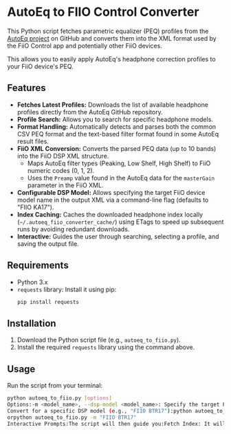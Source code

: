 # AutoEq to FIIO Control Converter

This Python script fetches parametric equalizer (PEQ) profiles from the [AutoEq project](https://github.com/jaakkopasanen/AutoEq) on GitHub and converts them into the XML format used by the FiiO Control app and potentially other FiiO devices.

This allows you to easily apply AutoEq's headphone correction profiles to your FiiO device's PEQ.

## Features

* **Fetches Latest Profiles:** Downloads the list of available headphone profiles directly from the AutoEq GitHub repository.
* **Profile Search:** Allows you to search for specific headphone models.
* **Format Handling:** Automatically detects and parses both the common CSV PEQ format and the text-based filter format found in some AutoEq result files.
* **FiiO XML Conversion:** Converts the parsed PEQ data (up to 10 bands) into the FiiO DSP XML structure.
    * Maps AutoEq filter types (Peaking, Low Shelf, High Shelf) to FiiO numeric codes (0, 1, 2).
    * Uses the `Preamp` value found in the AutoEq data for the `masterGain` parameter in the FiiO XML.
* **Configurable DSP Model:** Allows specifying the target FiiO device model name in the output XML via a command-line flag (defaults to "FIIO KA17").
* **Index Caching:** Caches the downloaded headphone index locally (`~/.autoeq_fiio_converter_cache/`) using ETags to speed up subsequent runs by avoiding redundant downloads.
* **Interactive:** Guides the user through searching, selecting a profile, and saving the output file.

## Requirements

* Python 3.x
* `requests` library: Install it using pip:
    ```bash
    pip install requests
    ```

## Installation

1.  Download the Python script file (e.g., `autoeq_to_fiio.py`).
2.  Install the required `requests` library using the command above.

## Usage

Run the script from your terminal:

```bash
python autoeq_to_fiio.py [options]
Options:-m <model_name>, --dsp-model <model_name>: Specify the target FiiO DSP model name to be included in the XML file. If omitted, it defaults to "FIIO KA17".Examples:Convert using the default DSP model ("FIIO KA17"):python autoeq_to_fiio.py
Convert for a specific DSP model (e.g., "FIIO BTR17"):python autoeq_to_fiio.py --dsp-model "FIIO BTR17"
orpython autoeq_to_fiio.py -m "FIIO BTR17"
Interactive Prompts:The script will then guide you:Fetch Index: It will check the cache or fetch the headphone list from GitHub.Search: Enter a search term for your headphones (e.g., "Sundara", "Galaxy Buds", "HD 650"). Leave blank to list all available profiles (can be very long).Select: Choose the number corresponding to the desired headphone profile from the displayed list.Fetch & Convert: The script fetches the specific EQ data, parses it, and converts it to XML.Save: Enter a filename for the generated XML file (e.g., HIFIMAN_Sundara_FIIO_KA17.xml). Press Enter to accept the suggested default filename.The saved XML file can then be imported into the FiiO Control app or transferred to compatible FiiO devices.CachingTo improve performance, the script caches the main index file downloaded from the AutoEq project in a directory within your user home folder: ~/.autoeq_fiio_converter_cache/.On subsequent runs, it first checks if the cached index is still up-to-date using HTTP ETags before downloading it again. This significantly speeds up the startup process if the index hasn't changed.LicenseThis script is provided
